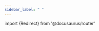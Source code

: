 ```yaml
---
sidebar_label: " "
---
```

import {Redirect} from '@docusaurus/router'

<Redirect to="/developers/data_engineers/accessing_data/using_rest"/>
